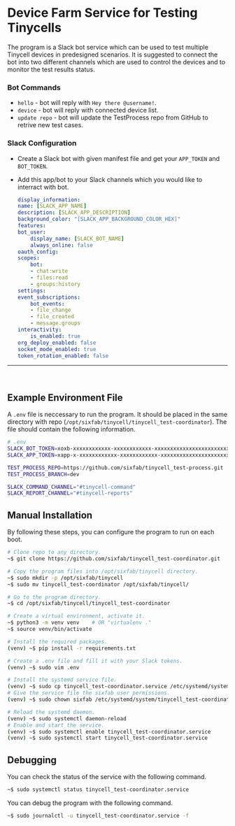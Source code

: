 # Device Farm Service for Testing Tinycells
The program is a Slack bot service which can be used to test multiple Tinycell devices in predesigned scenarios. It is suggested to connect the bot into two different channels which are used to control the devices and to monitor the test results status.

### Bot Commands
* `hello` - bot will reply with `Hey there @username!`.
* `device` - bot will reply with connected device list.
* `update repo` - bot will update the TestProcess repo from GitHub to retrive new test cases.

### Slack Configuration
* Create a Slack bot with given manifest file and get your `APP_TOKEN` and `BOT_TOKEN`.
* Add this app/bot to your Slack channels which you would like to interract with bot.

    ```yaml
    display_information:
    name: [SLACK_APP_NAME]
    description: [SLACK_APP_DESCRIPTION]
    background_color: "[SLACK_APP_BACKGROUND_COLOR_HEX]"
    features:
    bot_user:
        display_name: [SLACK_BOT_NAME]
        always_online: false
    oauth_config:
    scopes:
        bot:
        - chat:write
        - files:read
        - groups:history
    settings:
    event_subscriptions:
        bot_events:
        - file_change
        - file_created
        - message.groups
    interactivity:
        is_enabled: true
    org_deploy_enabled: false
    socket_mode_enabled: true
    token_rotation_enabled: false
    ```

---
<br>

## Example Environment File
A `.env` file is neccessary to run the program. It should be placed in the same directory with repo (`/opt/sixfab/tinycell/tinycell_test-coordinator`). The file should contain the following information.
```bash
# .env
SLACK_BOT_TOKEN=xoxb-xxxxxxxxxxxx-xxxxxxxxxxxx-xxxxxxxxxxxxxxxxxxxxxxxx
SLACK_APP_TOKEN=xapp-x-xxxxxxxxxxxx-xxxxxxxxxxxx-xxxxxxxxxxxxxxxxxxxxxxxx

TEST_PROCESS_REPO=https://github.com/sixfab/tinycell_test-process.git
TEST_PROCESS_BRANCH=dev

SLACK_COMMAND_CHANNEL="#tinycell-command"
SLACK_REPORT_CHANNEL="#tinycell-reports"
```

## Manual Installation
By following these steps, you can configure the program to run on each boot.
```bash
# Clone repo to any directory.
~$ git clone https://github.com/sixfab/tinycell_test-coordinator.git

# Copy the program files into /opt/sixfab/tinycell directory.
~$ sudo mkdir -p /opt/sixfab/tinycell
~$ sudo mv tinycell_test-coordinator /opt/sixfab/tinycell/

# Go to the program directory.
~$ cd /opt/sixfab/tinycell/tinycell_test-coordinator

# Create a virtual environment, activate it.
~$ python3 -m venv venv    # OR "virtualenv ."
~$ source venv/bin/activate

# Install the required packages.
(venv) ~$ pip install -r requirements.txt

# Create a .env file and fill it with your Slack tokens.
(venv) ~$ sudo vim .env

# Install the systemd service file.
(venv) ~$ sudo cp tinycell_test-coordinator.service /etc/systemd/system/
# Give the service file the sixfab user permissions.
(venv) ~$ sudo chown sixfab /etc/systemd/system/tinycell_test-coordinator.service

# Reload the systemd daemon.
(venv) ~$ sudo systemctl daemon-reload
# Enable and start the service.
(venv) ~$ sudo systemctl enable tinycell_test-coordinator.service
(venv) ~$ sudo systemctl start tinycell_test-coordinator.service
```

## Debugging
You can check the status of the service with the following command.
```bash
~$ sudo systemctl status tinycell_test-coordinator.service
```

You can debug the program with the following command.
```bash
~$ sudo journalctl -u tinycell_test-coordinator.service -f
```





